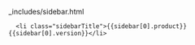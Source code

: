 
_includes/sidebar.html
```
  <li class="sidebarTitle">{{sidebar[0].product}} {{sidebar[0].version}}</li>

```

